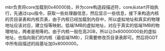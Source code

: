 mbr负责将core加载到0x40000处，并为core构造段描述符，core从start开始执行，先通过cpu指令，获取一些处理器信息，然后显示一些信息，接下来构造内核的页目录表和内核页表，由于内核已经加载到内存中，所以虚拟地址和真实的物理地址应该对应，建立恒等映射。低端1MB的虚拟地址，对应于真实的低端1MB的物理地址，两者是相等的。由于内核一般在高2GB，所以让0x80000000处的虚拟地址，也指向我们的内核（最低端1MB），只需要修改页目录表即可。然后将GDT中所有段描述的段基址加0x8000000。